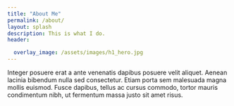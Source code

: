 ```yaml
---
title: "About Me"
permalink: /about/
layout: splash
description: This is what I do.
header:

  overlay_image: /assets/images/h1_hero.jpg
---
```



Integer posuere erat a ante venenatis dapibus posuere velit aliquet. Aenean lacinia bibendum nulla sed consectetur. Etiam porta sem malesuada magna mollis euismod. Fusce dapibus, tellus ac cursus commodo, tortor mauris condimentum nibh, ut fermentum massa justo sit amet risus.